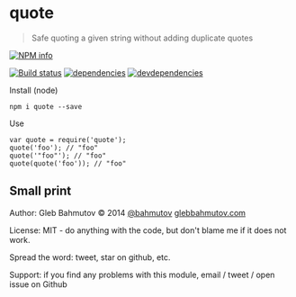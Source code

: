 # quote

> Safe quoting a given string without adding duplicate quotes

[![NPM info][nodei.co]](https://npmjs.org/package/quote)

[![Build status][ci-image]][ci-url]
[![dependencies][dependencies-image]][dependencies-url]
[![devdependencies][quote-devdependencies-image] ][quote-devdependencies-url]

Install (node)

    npm i quote --save

Use

    var quote = require('quote');
    quote('foo'); // "foo"
    quote('"foo"'); // "foo"
    quote(quote('foo')); // "foo"

## Small print

Author: Gleb Bahmutov &copy; 2014
[@bahmutov](https://twitter.com/bahmutov) [glebbahmutov.com](http://glebbahmutov.com)

License: MIT - do anything with the code, but don't blame me if it does not work.

Spread the word: tweet, star on github, etc.

Support: if you find any problems with this module, email / tweet / open issue on Github

[ci-image]: https://travis-ci.org/bahmutov/quote.png?branch=master
[ci-url]: https://travis-ci.org/bahmutov/quote
[nodei.co]: https://nodei.co/npm/quote.png?downloads=true
[dependencies-image]: https://david-dm.org/bahmutov/quote.png
[dependencies-url]: https://david-dm.org/bahmutov/quote
[quote-devdependencies-image]: https://david-dm.org/bahmutov/quote/dev-status.png
[quote-devdependencies-url]: https://david-dm.org/bahmutov/quote#info=devDependencies
